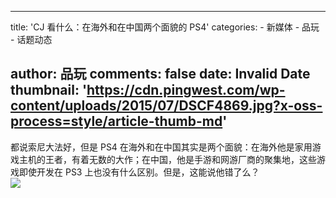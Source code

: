 
---
title: 'CJ 看什么：在海外和在中国两个面貌的 PS4'
categories: 
    - 新媒体
    - 品玩
    - 话题动态

author: 品玩
comments: false
date: Invalid Date
thumbnail: 'https://cdn.pingwest.com/wp-content/uploads/2015/07/DSCF4869.jpg?x-oss-process=style/article-thumb-md'
---

<div>   
都说索尼大法好，但是 PS4 在海外和在中国其实是两个面貌：在海外他是家用游戏主机的王者，有着无数的大作；在中国，他是手游和网游厂商的聚集地，这些游戏即使开发在 PS3 上也没有什么区别。但是，这能说他错了么？<br><img src="https://cdn.pingwest.com/wp-content/uploads/2015/07/DSCF4869.jpg?x-oss-process=style/article-thumb-md" referrerpolicy="no-referrer">  
</div>
            